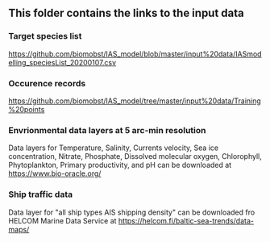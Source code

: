 ## This folder contains the links to the input data

### Target species list
https://github.com/biomobst/IAS_model/blob/master/input%20data/IASmodelling_speciesList_20200107.csv

### Occurence records
https://github.com/biomobst/IAS_model/tree/master/input%20data/Training%20points

### Envrionmental data layers at 5 arc-min resolution
Data layers for Temperature, Salinity, Currents velocity, Sea ice concentration, Nitrate, Phosphate, Dissolved molecular oxygen, Chlorophyll, Phytoplankton, Primary productivity, and pH can be downloaded at https://www.bio-oracle.org/

### Ship traffic data
Data layer for "all ship types AIS shipping density" can be downloaded fro HELCOM Marine Data Service at https://helcom.fi/baltic-sea-trends/data-maps/
